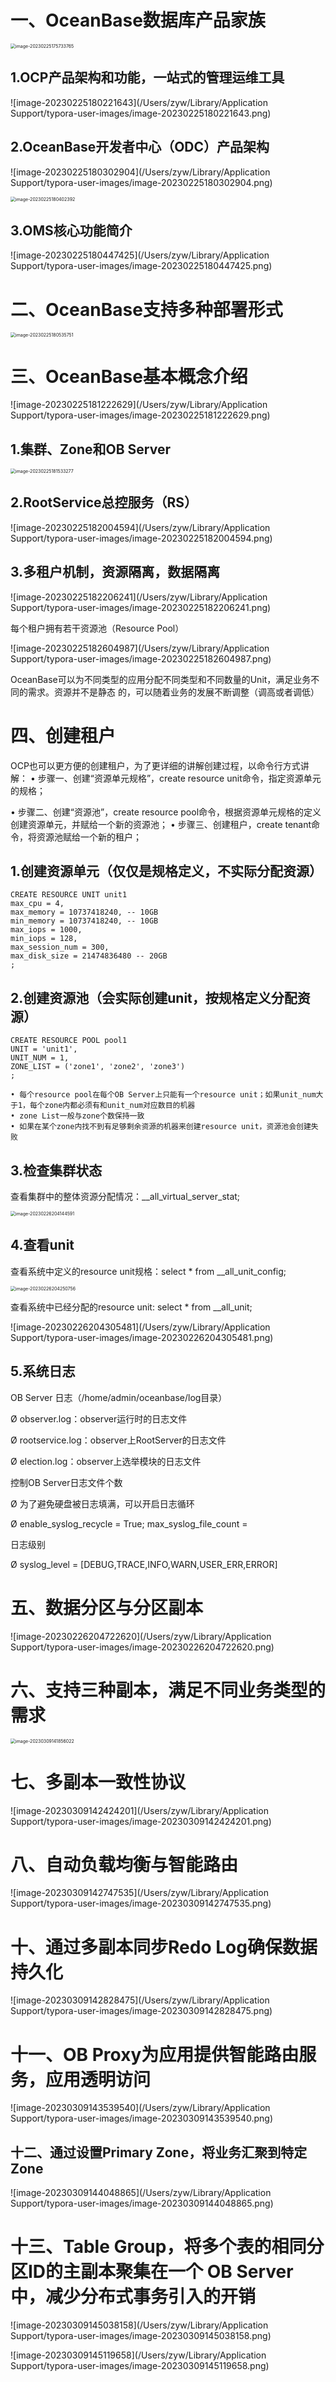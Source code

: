 # 一、OceanBase数据库产品家族



<img src="/Users/zyw/Library/Application Support/typora-user-images/image-20230225175733765.png" alt="image-20230225175733765" style="zoom:50%;" />



## 1.OCP产品架构和功能，一站式的管理运维工具

![image-20230225180221643](/Users/zyw/Library/Application Support/typora-user-images/image-20230225180221643.png)

## 2.OceanBase开发者中心（ODC）产品架构

![image-20230225180302904](/Users/zyw/Library/Application Support/typora-user-images/image-20230225180302904.png)

<img src="/Users/zyw/Library/Application Support/typora-user-images/image-20230225180402392.png" alt="image-20230225180402392" style="zoom:50%;" />

## 3.OMS核心功能简介

![image-20230225180447425](/Users/zyw/Library/Application Support/typora-user-images/image-20230225180447425.png)

# 二、OceanBase支持多种部署形式

<img src="/Users/zyw/Library/Application Support/typora-user-images/image-20230225180535751.png" alt="image-20230225180535751" style="zoom:50%;" />

# 三、OceanBase基本概念介绍

![image-20230225181222629](/Users/zyw/Library/Application Support/typora-user-images/image-20230225181222629.png)

## 1.集群、Zone和OB Server

<img src="/Users/zyw/Library/Application Support/typora-user-images/image-20230225181533277.png" alt="image-20230225181533277" style="zoom:50%;" />

## 2.RootService总控服务（RS）

![image-20230225182004594](/Users/zyw/Library/Application Support/typora-user-images/image-20230225182004594.png)

## 3.多租户机制，资源隔离，数据隔离

![image-20230225182206241](/Users/zyw/Library/Application Support/typora-user-images/image-20230225182206241.png)

 每个租户拥有若干资源池（Resource Pool）

![image-20230225182604987](/Users/zyw/Library/Application Support/typora-user-images/image-20230225182604987.png)

OceanBase可以为不同类型的应用分配不同类型和不同数量的Unit，满足业务不同的需求。资源并不是静态 的，可以随着业务的发展不断调整（调高或者调低）





# 四、创建租户

OCP也可以更方便的创建租户，为了更详细的讲解创建过程，以命令行方式讲解：
 • 步骤一、创建“资源单元规格”，create resource unit命令，指定资源单元的规格；

 • 步骤二、创建“资源池”，create resource pool命令，根据资源单元规格的定义创建资源单元，并赋给一个新的资源池；
 • 步骤三、创建租户，create tenant命令，将资源池赋给一个新的租户；



## 1.创建资源单元（仅仅是规格定义，不实际分配资源）

```
CREATE RESOURCE UNIT unit1
max_cpu = 4,
max_memory = 10737418240, -- 10GB
min_memory = 10737418240, -- 10GB
max_iops = 1000,
min_iops = 128,
max_session_num = 300,
max_disk_size = 21474836480 -- 20GB
;
```



## 2.创建资源池（会实际创建unit，按规格定义分配资源）

```
CREATE RESOURCE POOL pool1
UNIT = 'unit1',
UNIT_NUM = 1,
ZONE_LIST = ('zone1', 'zone2', 'zone3')
;

• 每个resource pool在每个OB Server上只能有一个resource unit；如果unit_num大于1，每个zone内都必须有和unit_num对应数目的机器
• zone List一般与zone个数保持一致
• 如果在某个zone内找不到有足够剩余资源的机器来创建resource unit，资源池会创建失败
```



## 3.检查集群状态

查看集群中的整体资源分配情况：__all_virtual_server_stat;

<img src="/Users/zyw/Library/Application Support/typora-user-images/image-20230226204144591.png" alt="image-20230226204144591" style="zoom:50%;" />



## 4.查看unit

查看系统中定义的resource unit规格：select * from __all_unit_config;

<img src="/Users/zyw/Library/Application Support/typora-user-images/image-20230226204250756.png" alt="image-20230226204250756" style="zoom:50%;" />

查看系统中已经分配的resource unit: select * from __all_unit;

![image-20230226204305481](/Users/zyw/Library/Application Support/typora-user-images/image-20230226204305481.png)

## 5.系统日志

OB Server 日志（/home/admin/oceanbase/log目录）

Ø observer.log：observer运行时的日志文件 

Ø rootservice.log：observer上RootServer的日志文件 

Ø election.log：observer上选举模块的日志文件 

控制OB Server日志文件个数

 Ø 为了避免硬盘被日志填满，可以开启日志循环 

Ø enable_syslog_recycle = True; max_syslog_file_count =<count>

  日志级别

 Ø syslog_level = [DEBUG,TRACE,INFO,WARN,USER_ERR,ERROR]



# 五、数据分区与分区副本

![image-20230226204722620](/Users/zyw/Library/Application Support/typora-user-images/image-20230226204722620.png)



# 六、支持三种副本，满足不同业务类型的需求

<img src="/Users/zyw/Library/Application Support/typora-user-images/image-20230309141856022.png" alt="image-20230309141856022" style="zoom:50%;" />

# 七、多副本一致性协议

![image-20230309142424201](/Users/zyw/Library/Application Support/typora-user-images/image-20230309142424201.png)



# 八、自动负载均衡与智能路由

![image-20230309142747535](/Users/zyw/Library/Application Support/typora-user-images/image-20230309142747535.png)

# 十、通过多副本同步Redo Log确保数据持久化

![image-20230309142828475](/Users/zyw/Library/Application Support/typora-user-images/image-20230309142828475.png)



# 十一、OB Proxy为应用提供智能路由服务，应用透明访问

![image-20230309143539540](/Users/zyw/Library/Application Support/typora-user-images/image-20230309143539540.png)



## 十二、通过设置Primary Zone，将业务汇聚到特定Zone

![image-20230309144048865](/Users/zyw/Library/Application Support/typora-user-images/image-20230309144048865.png)



# 十三、Table Group，将多个表的相同分区ID的主副本聚集在一个 OB Server中，减少分布式事务引入的开销

![image-20230309145038158](/Users/zyw/Library/Application Support/typora-user-images/image-20230309145038158.png)

![image-20230309145119658](/Users/zyw/Library/Application Support/typora-user-images/image-20230309145119658.png)



